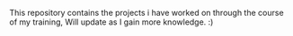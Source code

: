 This repository contains the projects i have worked on through the course of my training, Will update as I gain more knowledge. :)
